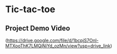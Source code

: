 # Tic-tac-toe
## Project Demo Video
(https://drive.google.com/file/d/1bcpjS7Onl-MTXooThK7LMQjNiYd_ozMn/view?usp=drive_link)
